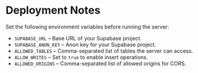 # Deployment Notes

Set the following environment variables before running the server:

- `SUPABASE_URL` – Base URL of your Supabase project.
- `SUPABASE_ANON_KEY` – Anon key for your Supabase project.
- `ALLOWED_TABLES` – Comma-separated list of tables the server can access.
- `ALLOW_WRITES` – Set to `true` to enable insert operations.
- `ALLOWED_ORIGINS` – Comma-separated list of allowed origins for CORS.

